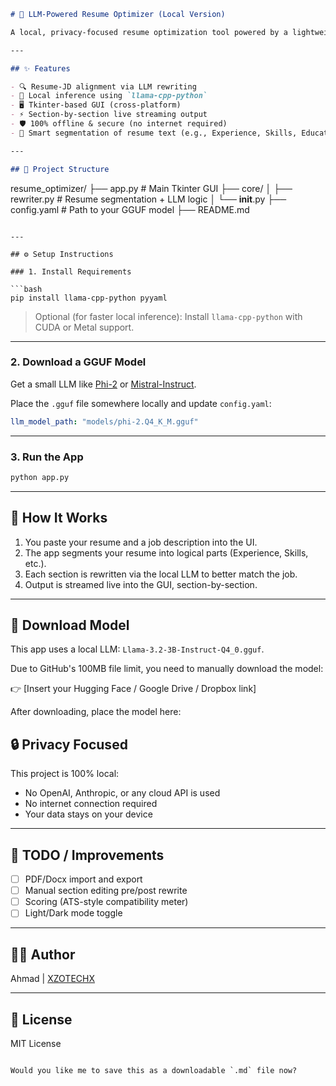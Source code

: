 ```markdown
# 📄 LLM-Powered Resume Optimizer (Local Version)

A local, privacy-focused resume optimization tool powered by a lightweight LLM (e.g. Phi-2 via `llama-cpp-python`). It analyzes and rewrites sections of your resume to better match a target job description — all offline, with no cloud APIs.

---

## ✨ Features

- 🔍 Resume-JD alignment via LLM rewriting
- 🧠 Local inference using `llama-cpp-python`
- 🖥️ Tkinter-based GUI (cross-platform)
- ⚡ Section-by-section live streaming output
- 🛡️ 100% offline & secure (no internet required)
- 📝 Smart segmentation of resume text (e.g., Experience, Skills, Education)

---

## 📁 Project Structure
```

resume_optimizer/
├── app.py # Main Tkinter GUI
├── core/
│ ├── rewriter.py # Resume segmentation + LLM logic
│ └── **init**.py
├── config.yaml # Path to your GGUF model
├── README.md

````

---

## ⚙️ Setup Instructions

### 1. Install Requirements

```bash
pip install llama-cpp-python pyyaml
````

> Optional (for faster local inference): Install `llama-cpp-python` with CUDA or Metal support.

---

### 2. Download a GGUF Model

Get a small LLM like [Phi-2](https://huggingface.co/TheBloke/phi-2-GGUF) or [Mistral-Instruct](https://huggingface.co/TheBloke/Mistral-7B-Instruct-v0.1-GGUF).

Place the `.gguf` file somewhere locally and update `config.yaml`:

```yaml
llm_model_path: "models/phi-2.Q4_K_M.gguf"
```

---

### 3. Run the App

```bash
python app.py
```

---

## 🧠 How It Works

1. You paste your resume and a job description into the UI.
2. The app segments your resume into logical parts (Experience, Skills, etc.).
3. Each section is rewritten via the local LLM to better match the job.
4. Output is streamed live into the GUI, section-by-section.

---

## 🔗 Download Model

This app uses a local LLM: `Llama-3.2-3B-Instruct-Q4_0.gguf`.

Due to GitHub's 100MB file limit, you need to manually download the model:

👉 [Insert your Hugging Face / Google Drive / Dropbox link]

After downloading, place the model here:

## 🔒 Privacy Focused

This project is 100% local:

- No OpenAI, Anthropic, or any cloud API is used
- No internet connection required
- Your data stays on your device

---

## 📌 TODO / Improvements

- [ ] PDF/Docx import and export
- [ ] Manual section editing pre/post rewrite
- [ ] Scoring (ATS-style compatibility meter)
- [ ] Light/Dark mode toggle

---

## 🧑‍💻 Author

Ahmad | [XZOTECHX](https://github.com/xzotechx)

---

## 📜 License

MIT License

```

Would you like me to save this as a downloadable `.md` file now?
```
